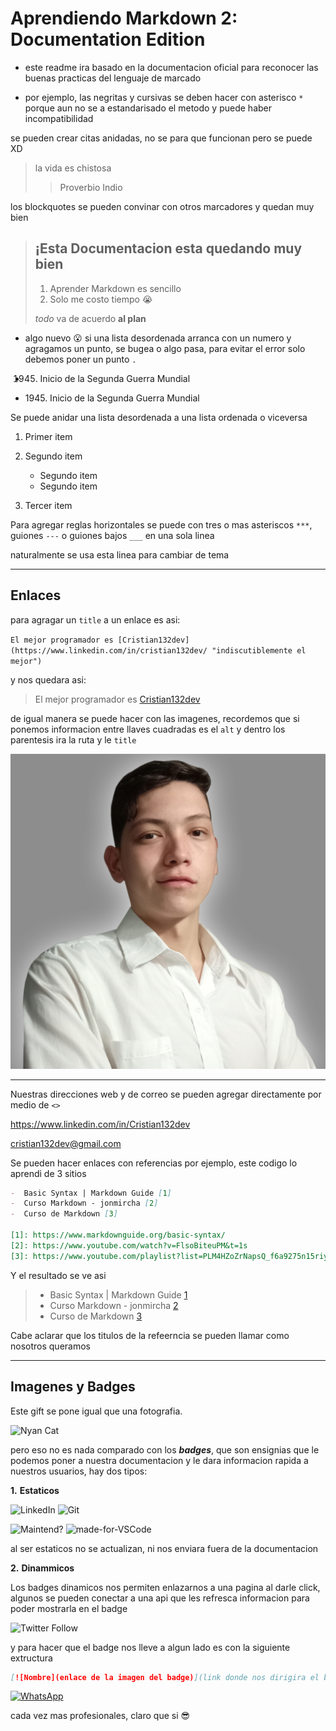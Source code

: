 # **Aprendiendo Markdown 2: Documentation Edition**

- este readme ira basado en la documentacion oficial para reconocer las buenas practicas del lenguaje de marcado

- por ejemplo, las negritas y cursivas se deben hacer con asterisco `*` porque aun no se a estandarisado el metodo y puede haber incompatibilidad

se pueden crear citas anidadas, no se para que funcionan pero se puede XD

> la vida es chistosa
>
> > Proverbio Indio

los blockquotes se pueden convinar con otros marcadores y quedan muy bien

> ## ¡Esta Documentacion esta quedando muy bien
>
> 1. Aprender Markdown es sencillo
> 2. Solo me costo tiempo :sob:
>
> _todo_ va de acuerdo **al plan**

- algo nuevo :open_mouth: si una lista desordenada arranca con un numero y agragamos un punto, se bugea o algo pasa, para evitar el error solo debemos poner un punto `.`

- 1945. Inicio de la Segunda Guerra Mundial

- 1945\. Inicio de la Segunda Guerra Mundial

Se puede anidar una lista desordenada a una lista ordenada o viceversa

1. Primer item
2. Segundo item
   - Segundo item
   - Segundo item

3. Tercer item

Para agregar reglas horizontales se puede con tres o mas asteriscos `***`, guiones `---` o guiones bajos `___` en una sola linea

naturalmente se usa esta linea para cambiar de tema

---

## Enlaces

para agragar un `title` a un enlace es asi:

`El mejor programador es [Cristian132dev](https://www.linkedin.com/in/cristian132dev/ "indiscutiblemente el mejor")`

y nos quedara asi:

> El mejor programador es [Cristian132dev](https://www.linkedin.com/in/cristian132dev/ "indiscutiblemente el mejor")

de igual manera se puede hacer con las imagenes, recordemos que si ponemos informacion entre llaves cuadradas es el `alt` y dentro los parentesis ira la ruta y le `title`

![Foto del Sujeto :sunglasses:](IMG_20220718_140517.jpg "Admiralo, es gratis!!!")

---

Nuestras direcciones web y de correo se pueden agregar directamente por medio de `<>`

<https://www.linkedin.com/in/Cristian132dev>

<cristian132dev@gmail.com>

Se pueden hacer enlaces con referencias por ejemplo, este codigo lo aprendi de 3 sitios

```markdown
-  Basic Syntax | Markdown Guide [1]
-  Curso Markdown - jonmircha [2]
-  Curso de Markdown [3]

[1]: https://www.markdownguide.org/basic-syntax/
[2]: https://www.youtube.com/watch?v=FlsoBiteuPM&t=1s
[3]: https://www.youtube.com/playlist?list=PLM4HZoZrNapsQ_f6a9275n15riyr-2AnQ
```

Y el resultado se ve asi

> - Basic Syntax | Markdown Guide [1]
> - Curso Markdown - jonmircha [2]
> - Curso de Markdown [3]

[1]: https://www.markdownguide.org/basic-syntax/
[2]: https://www.youtube.com/watch?v=FlsoBiteuPM&t=1s
[3]: https://www.youtube.com/playlist?list=PLM4HZoZrNapsQ_f6a9275n15riyr-2AnQ

Cabe aclarar que los titulos de la refeerncia se pueden llamar como nosotros queramos

---

## Imagenes y Badges

Este gift se pone igual que una fotografia.

![Nyan Cat](https://s3-eu-west-3.amazonaws.com/web-magazines/entornos/deployment/visavis/wp-content/uploads/2021/02/22165306/ddba22b-2fad9d00-1d3f-4ec8-a65d-199a09dfa4e1.gif "El mejor virus del mundo")

pero eso no es nada comparado con los **_badges_**, que son ensignias que le podemos poner a nuestra documentacion y le dara informacion rapida a nuestros usuarios, hay dos tipos:

**1.** **Estaticos**

![LinkedIn](https://img.shields.io/badge/linkedin-%230077B5.svg?style=for-the-badge&logo=linkedin&logoColor=white)   ![Git](https://img.shields.io/badge/git-%23F05033.svg?style=for-the-badge&logo=git&logoColor=white)

![Maintend?](https://img.shields.io/badge/Maintained%3F-yes-green.svg) ![made-for-VSCode](https://img.shields.io/badge/Made%20for-VSCode-1f425f.svg)

al ser estaticos no se actualizan, ni nos enviara fuera de la documentacion

**2.** **Dinammicos**

Los badges dinamicos nos permiten enlazarnos a una pagina al darle click, algunos se pueden conectar a una api que les refresca informacion para poder mostrarla en el badge

![Twitter Follow](https://img.shields.io/twitter/follow/Cristian132pro?style=social)

y para hacer que el badge nos lleve a algun lado es con la siguiente extructura

```markdown
[![Nombre](enlace de la imagen del badge)](link donde nos dirigira el badge)
```

[![WhatsApp](https://img.shields.io/badge/WhatsApp-25D366?style=for-the-badge&logo=whatsapp&logoColor=white)](https://wa.me/573115076487 "enlace")

cada vez mas profesionales, claro que si :sunglasses:
